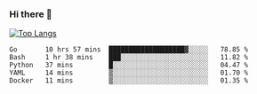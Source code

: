 ### Hi there 👋

<!--
**3Xpl0it3r/3Xpl0it3r** is a ✨ _special_ ✨ repository because its `README.md` (this file) appears on your GitHub profile.

Here are some ideas to get you started:

- 🔭 I’m currently working on ...
- 🌱 I’m currently learning ...
- 👯 I’m looking to collaborate on ...
- 🤔 I’m looking for help with ...
- 💬 Ask me about ...
- 📫 How to reach me: ...
- 😄 Pronouns: ...
- ⚡ Fun fact: ...
-->


[![Top Langs](https://github-readme-stats.vercel.app/api/top-langs/?username=3Xpl0it3r&layout=compact)](https://github.com/3Xpl0it3r/3Xpl0it3r)

<!--START_SECTION:waka-->
```text
Go       10 hrs 57 mins  ███████████████████▓░░░░░   78.85 % 
Bash     1 hr 38 mins    ███░░░░░░░░░░░░░░░░░░░░░░   11.82 % 
Python   37 mins         █░░░░░░░░░░░░░░░░░░░░░░░░   04.47 % 
YAML     14 mins         ▒░░░░░░░░░░░░░░░░░░░░░░░░   01.70 % 
Docker   11 mins         ▒░░░░░░░░░░░░░░░░░░░░░░░░   01.35 % 
```
<!--END_SECTION:waka-->
